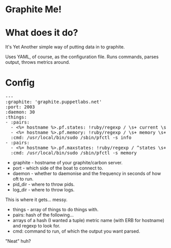 Graphite Me!
============

# What does it do? #

It's Yet Another simple way of putting data in to graphite.

Uses YAML, of course, as the configuration file. Runs commands, parses
output, throws metrics around.

# Config #

<pre>
--- 
:graphite: 'graphite.puppetlabs.net'
:port: 2003
:daemon: 30
:things: 
- :pairs: 
  - <%= hostname %>.pf.states: !ruby/regexp / \s+ current \s entries \s+ (\d+) \s/ix
  - <%= hostname %>.pf.memory: !ruby/regexp / \s+ memory \s+ (\d+) \s/ix
  :cmd: /usr/local/bin/sudo /sbin/pfctl -s info
- :pairs: 
  - <%= hostname %>.pf.maxstates: !ruby/regexp / ^states \s+ hard \s limit \s+ (\d+) /ix
  :cmd: /usr/local/bin/sudo /sbin/pfctl -s memory
</pre>

* graphite - hostname of your graphite/carbon server.
* port - which side of the boat to connect to.
* daemon - whether to daemonise and the frequency in seconds of how oft to run.
* pid_dir - where to throw pids.
* log_dir - where to throw logs.

This is where it gets... messy. 

* things - array of things to do things with.
* pairs: hash of the following...
* arrays of a hash (I wanted a tuple) metric name (with ERB for hostname) and regexp to look for.
* cmd: command to run, of which the output you want parsed.

"Neat" huh?

